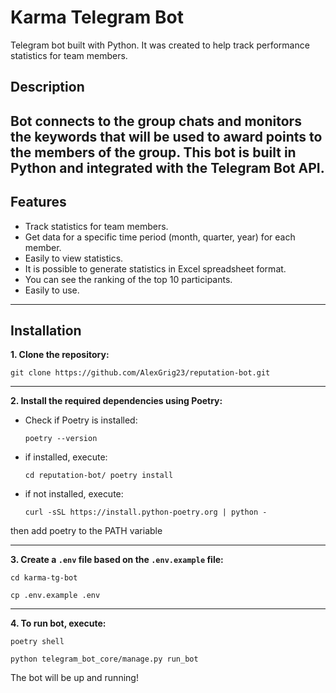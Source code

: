 # Karma Telegram Bot
Telegram bot built with Python. It was created to help track performance statistics for team members.

## Description
Bot connects to the group chats and monitors the keywords that will be used to award points to the members of the group.
This bot is built in Python and integrated with the Telegram Bot API.
---

## Features
- Track statistics for team members.
- Get data for a specific time period (month, quarter, year) for each member.
- Easily to view statistics.
- It is possible to generate statistics in Excel spreadsheet format.
- You can see the ranking of the top 10 participants.
- Easily to use.

---
## Installation
**1. Clone the repository:**
   ```shell
   git clone https://github.com/AlexGrig23/reputation-bot.git
   ```
---
**2. Install the required dependencies using Poetry:**
  
* Check if Poetry is installed:
   ```shell
   poetry --version
   ```
   
* if installed, execute:
   ```shell
   cd reputation-bot/ poetry install
   ```
   
* if not installed, execute:
   ```shell
   curl -sSL https://install.python-poetry.org | python -
   ```
then add poetry to the PATH variable

---
**3. Create a `.env` file based on the `.env.example` file:**
   ```shell
   cd karma-tg-bot
   ```
   ```shell
   cp .env.example .env
   ```
---
**4. To run bot, execute:**
   ```shell
   poetry shell
   ```
   ```shell
   python telegram_bot_core/manage.py run_bot
   ```
The bot will be up and running!
